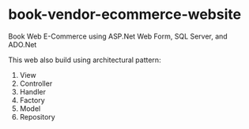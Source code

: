 # book-vendor-ecommerce-website

Book Web E-Commerce using ASP.Net Web Form, SQL Server, and ADO.Net

This web also build using architectural pattern:
1. View 
2. Controller
3. Handler 
4. Factory 
5. Model
6. Repository
